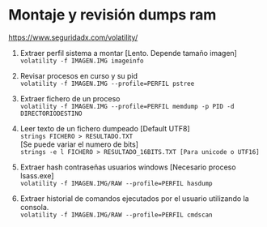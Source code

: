# Montaje y revisión dumps ram
<https://www.seguridadx.com/volatility/>

1. Extraer perfil sistema a montar [Lento. Depende tamaño imagen]  
   `volatility -f IMAGEN.IMG imageinfo`

2. Revisar procesos en curso y su pid  
   `volatility -f IMAGEN.IMG --profile=PERFIL pstree`

3. Extraer fichero de un proceso  
   `volatility -f IMAGEN.IMG --profile=PERFIL memdump -p PID -d DIRECTORIODESTINO`

4. Leer texto de un fichero dumpeado [Default UTF8]  
   `strings FICHERO > RESULTADO.TXT`  
[Se puede variar el numero de bits]  
`strings -e l FICHERO > RESULTADO_16BITS.TXT [Para unicode o UTF16]`

1. Extraer hash contraseñas usuarios windows [Necesario proceso lsass.exe]  
   `volatility -f IMAGEN.IMG/RAW --profile=PERFIL hasdump`

1. Extraer historial de comandos ejecutados por el usuario utilizando la consola.  
   `volatility -f IMAGEN.IMG/RAW --profile=PERFIL cmdscan`


